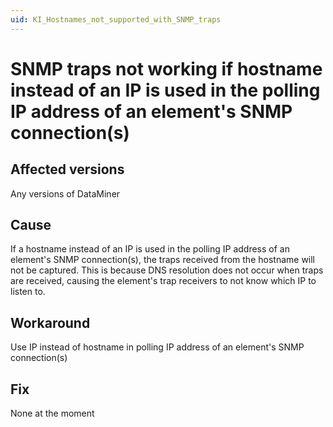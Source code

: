 ```yaml
---
uid: KI_Hostnames_not_supported_with_SNMP_traps
---
```


# SNMP traps not working if hostname instead of an IP is used in the polling IP address of an element's SNMP connection(s)

## Affected versions

Any versions of DataMiner

## Cause

If a hostname instead of an IP is used in the polling IP address of an element's SNMP connection(s), the traps received from the hostname will not be captured. This is because DNS resolution does not occur when traps are received, causing the element's trap receivers to not know which IP to listen to.

## Workaround

Use IP instead of hostname in polling IP address of an element's SNMP connection(s)

## Fix

None at the moment
